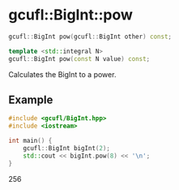 # gcufl::BigInt::pow
```cpp
gcufl::BigInt pow(gcufl::BigInt other) const;

template <std::integral N>
gcufl::BigInt pow(const N value) const;
```
Calculates the BigInt to a power.
## Example
```cpp
#include <gcufl/BigInt.hpp>
#include <iostream>

int main() {
	gcufl::BigInt bigInt(2);
	std::cout << bigInt.pow(8) << '\n';
}
```
256
```
